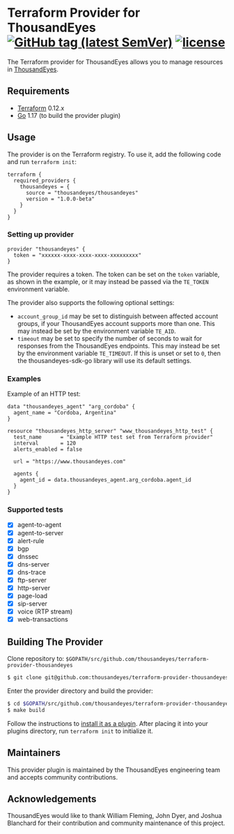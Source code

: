 # Terraform Provider for ThousandEyes [![GitHub tag (latest SemVer)](https://img.shields.io/github/v/tag/thousandeyes/terraform-provider-thousandeyes?label=release)](https://github.com/thousandeyes/terraform-provider-thousandeyes/releases) [![license](https://img.shields.io/github/license/thousandeyes/terraform-provider-thousandeyes.svg)]()

The Terraform provider for ThousandEyes allows you to manage resources in [ThousandEyes](https://www.thousandeyes.com/).

## Requirements

- [Terraform](https://www.terraform.io/downloads.html) 0.12.x
- [Go](https://golang.org/doc/install) 1.17 (to build the provider plugin)

## Usage
The provider is on the Terraform registry. To use it, add the following code and run `terraform init`:

```hcl
terraform {
  required_providers {
    thousandeyes = {
      source = "thousandeyes/thousandeyes"
      version = "1.0.0-beta"
    }
  }
}
```

### Setting up provider
```hcl
provider "thousandeyes" {
  token = "xxxxxx-xxxx-xxxx-xxxx-xxxxxxxxx"
}

```

The provider requires a token. The token can be set on the `token` variable, as shown in the example, or it may instead be passed via the `TE_TOKEN` environment variable.

The provider also supports the following optional settings:

- `account_group_id` may be set to distinguish between affected account groups, if your ThousandEyes account supports more than one.  This may instead be set by the environment variable `TE_AID`.
- `timeout` may be set to specify the number of seconds to wait for responses from the ThousandEyes endpoints.  This may instead be set by the environment variable `TE_TIMEOUT`.  If this is unset or set to `0`, then the thousandeyes-sdk-go library will use its default settings.

### Examples
Example of an HTTP test:

```hcl
data "thousandeyes_agent" "arg_cordoba" {
  agent_name = "Cordoba, Argentina"
}

resource "thousandeyes_http_server" "www_thousandeyes_http_test" {
  test_name      = "Example HTTP test set from Terraform provider"
  interval       = 120
  alerts_enabled = false

  url = "https://www.thousandeyes.com"

  agents {
    agent_id = data.thousandeyes_agent.arg_cordoba.agent_id
  }
}
```

### Supported tests
- [X] agent-to-agent
- [X] agent-to-server
- [X] alert-rule
- [X] bgp
- [X] dnssec
- [X] dns-server
- [X] dns-trace
- [X] ftp-server
- [X] http-server
- [X] page-load
- [X] sip-server
- [X] voice (RTP stream)
- [X] web-transactions

## Building The Provider
Clone repository to: `$GOPATH/src/github.com/thousandeyes/terraform-provider-thousandeyes`

```sh
$ git clone git@github.com:thousandeyes/terraform-provider-thousandeyes $GOPATH/src/github.com/thousandeyes/terraform-provider-thousandeyes
```

Enter the provider directory and build the provider:

```sh
$ cd $GOPATH/src/github.com/thousandeyes/terraform-provider-thousandeyes
$ make build
```

Follow the instructions to [install it as a plugin](https://www.terraform.io/docs/plugins/basics.html#installing-a-plugin). After placing it into your plugins directory,  run `terraform init` to initialize it.

## Maintainers
This provider plugin is maintained by the ThousandEyes engineering team and accepts community contributions.

## Acknowledgements
ThousandEyes would like to thank William Fleming, John Dyer, and Joshua Blanchard for their contribution and community maintenance of this project.
